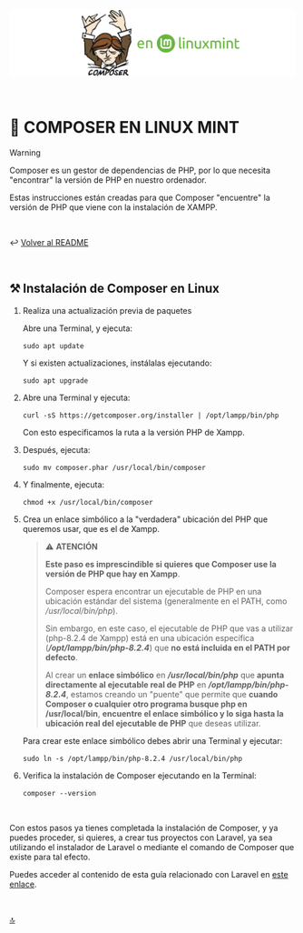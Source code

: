 ![composer_en_linux](../img/bannerComposer.png)

<br>

# 👐 COMPOSER EN LINUX MINT

>[!WARNING]
>
>Composer es un gestor de dependencias de PHP, por lo que necesita "encontrar" la versión de PHP en nuestro ordenador.
>
>Estas instrucciones están creadas para que Composer "encuentre" la versión de PHP que viene con la instalación de XAMPP.

<br>

↩️ [Volver al README](../README.md)

<br>

## ⚒ Instalación de Composer en Linux

1) Realiza una actualización previa de paquetes

   Abre una Terminal, y ejecuta:
   ~~~
   sudo apt update
   ~~~
   Y si existen actualizaciones, instálalas ejecutando:
   ~~~
   sudo apt upgrade
   ~~~

2) Abre una Terminal y ejecuta:

   ~~~
   curl -sS https://getcomposer.org/installer | /opt/lampp/bin/php
   ~~~

   Con esto especificamos la ruta a la versión PHP de Xampp.

3) Después, ejecuta:

   ~~~
   sudo mv composer.phar /usr/local/bin/composer
   ~~~

4) Y finalmente, ejecuta:
   ~~~
   chmod +x /usr/local/bin/composer
   ~~~

5) Crea un enlace simbólico a la "verdadera" ubicación del PHP que queremos usar, que es el de Xampp.

   >⚠️ **ATENCIÓN**
   >
   >**Este paso es imprescindible si quieres que Composer use la versión de PHP que hay en Xampp**.
   >
   >Composer espera encontrar un ejecutable de PHP en una ubicación estándar del sistema (generalmente en el PATH, como */usr/local/bin/php*).
   >
   >Sin embargo, en este caso, el ejecutable de PHP que vas a utilizar (php-8.2.4 de Xampp) está en una ubicación específica (***/opt/lampp/bin/php-8.2.4***) que **no está incluida en el PATH por defecto**.
   >
   >Al crear un **enlace simbólico** en ***/usr/local/bin/php*** que **apunta directamente al ejecutable real de PHP** en ***/opt/lampp/bin/php-8.2.4***, estamos creando un "puente" que permite que **cuando Composer o cualquier otro programa busque php en /usr/local/bin**, **encuentre el enlace simbólico y lo siga hasta la ubicación real del ejecutable de PHP** que deseas utilizar.

   Para crear este enlace simbólico debes abrir una Terminal y ejecutar:
   
   ~~~
   sudo ln -s /opt/lampp/bin/php-8.2.4 /usr/local/bin/php
   ~~~

6) Verifica la instalación de Composer ejecutando en la Terminal:

   ~~~
   composer --version
   ~~~

<br>
   
Con estos pasos ya tienes completada la instalación de Composer, y ya puedes proceder, si quieres, a crear tus proyectos con Laravel, ya sea utilizando el instalador de Laravel o mediante el comando de Composer que existe para tal efecto.

Puedes acceder al contenido de esta guía relacionado con Laravel en [este enlace](/Stack%20principal/06-Laravel.md).

<br>

[🔝](#-composer-en-linux-mint)
<br>
<br>
